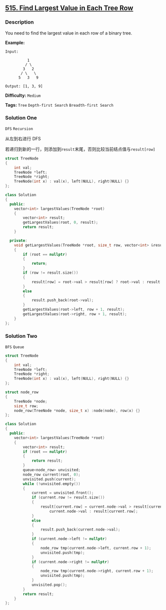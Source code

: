 ## [515. Find Largest Value in Each Tree Row](https://leetcode.com/problems/find-largest-value-in-each-tree-row/#/description)

### Description

You need to find the largest value in each row of a binary tree.

**Example:**

```
Input:

          1
         / \
        3   2
       / \   \
      5   3   9

Output: [1, 3, 9]
```

**Difficulty:** `Medium`

**Tags:** `Tree` `Depth-first Search` `Breadth-first Search`

### Solution One

`DFS` `Recursion`

从左到右进行 DFS

若递归到新的一行，则添加到`result`末尾，否则比较当前结点值与`result[row]`

```c++
struct TreeNode
{
    int val;
    TreeNode *left;
    TreeNode *right;
    TreeNode(int x) : val(x), left(NULL), right(NULL) {}
};

class Solution
{
  public:
    vector<int> largestValues(TreeNode *root)
    {
        vector<int> result;
        getLargestValues(root, 0, result);
        return result;
    }

  private:
    void getLargestValues(TreeNode *root, size_t row, vector<int> &result)
    {
        if (root == nullptr)
        {
            return;
        }
        if (row != result.size())
        {
            result[row] = root->val > result[row] ? root->val : result[row];
        }
        else
        {
            result.push_back(root->val);
        }
        getLargestValues(root->left, row + 1, result);
        getLargestValues(root->right, row + 1, result);
    }
};
```

### Solution Two

`BFS` `Queue`

```c++
struct TreeNode
{
    int val;
    TreeNode *left;
    TreeNode *right;
    TreeNode(int x) : val(x), left(NULL), right(NULL) {}
};

struct node_row
{
    TreeNode *node;
    size_t row;
    node_row(TreeNode *node, size_t x) :node(node), row(x) {}
};

class Solution
{
  public:
    vector<int> largestValues(TreeNode *root)
    {
        vector<int> result;
        if (root == nullptr)
        {
            return result;
        }
        queue<node_row> unvisited;
        node_row current(root, 0);
        unvisited.push(current);
        while (!unvisited.empty())
        {
            current = unvisited.front();
            if (current.row != result.size())
            {
                result[current.row] = current.node->val > result[current.row] ?
                    current.node->val : result[current.row];
            }
            else
            {
                result.push_back(current.node->val);
            }
            if (current.node->left != nullptr)
            {
                node_row tmp(current.node->left, current.row + 1);
                unvisited.push(tmp);
            }
            if (current.node->right != nullptr)
            {
                node_row tmp(current.node->right, current.row + 1);
                unvisited.push(tmp);
            }
            unvisited.pop();
        }
        return result;
    }
};
```
